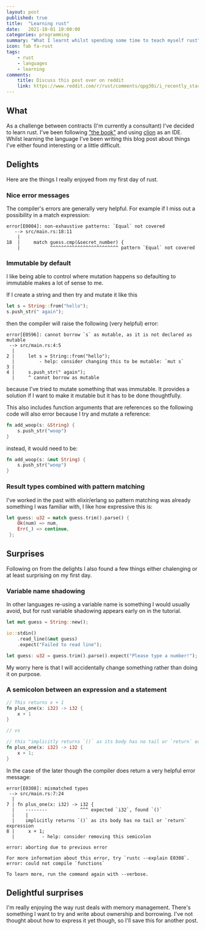 ```yaml
---
layout: post
published: true
title:  "Learning rust"
date:   2021-10-01 10:00:00
categories: programming
summary: "What I learnt whilst spending some time to teach myself rust"
icon: fab fa-rust
tags:
    - rust
    - languages
    - learning
comments:
    title: Discuss this post over on reddit
    link: https://www.reddit.com/r/rust/comments/qpg30i/i_recently_started_learning_rust_and_this_is_what/
---
```


## What

As a challenge between contracts (I'm currently a consultant) I've decided to learn rust.
I've been following ["the book"](https://doc.rust-lang.org/book) and using [clion](https://www.jetbrains.com/clion/) 
as an IDE. Whilst learning the language I've been writing this blog post about things I've either
found interesting or a little difficult.

## Delights

Here are the things I really enjoyed from my first day of rust.

### Nice error messages
The compiler's errors are generally very helpful. For example if I miss out a possibility in a match expression:
```
error[E0004]: non-exhaustive patterns: `Equal` not covered
   --> src/main.rs:18:11
    |
18  |     match guess.cmp(&secret_number) {
    |           ^^^^^^^^^^^^^^^^^^^^^^^^^ pattern `Equal` not covered

```

### Immutable by default
I like being able to control where mutation happens so defaulting to immutable makes a 
lot of sense to me.

If I create a string and then try and mutate it like this

```rust
let s = String::from("hello");
s.push_str(" again");
```

then the compiler will raise the following (very helpful) error:

```
error[E0596]: cannot borrow `s` as mutable, as it is not declared as mutable
 --> src/main.rs:4:5
  |
2 |     let s = String::from("hello");
  |         - help: consider changing this to be mutable: `mut s`
3 | 
4 |     s.push_str(" again");
  |     ^ cannot borrow as mutable
```

because I've tried to mutate something that was immutable. It provides a solution if I
want to make it mutable but it has to be done thoughtfully.

This also includes function arguments that are references so the following code will also
error because I try and mutate a reference:

```rust
fn add_woop(s: &String) {
    s.push_str("woop")
}
```

instead, it would need to be:

```rust
fn add_woop(s: &mut String) {
    s.push_str("woop")
}
```

### Result types combined with pattern matching

I've worked in the past with elixir/erlang so pattern matching was already something I was 
familiar with, I like how expressive this is:

```rust
let guess: u32 = match guess.trim().parse() {
    Ok(num) => num,
    Err(_) => continue,
 };
```

## Surprises

Following on from the delights I also found a few things either chalenging or at least
surprising on my first day.

### Variable name shadowing
In other languages re-using a variable name is something I would usually avoid, but for rust
variable shadowing appears early on in the tutorial.

```rust
let mut guess = String::new();

io::stdin()
    .read_line(&mut guess)
    .expect("Failed to read line");

let guess: u32 = guess.trim().parse().expect("Please type a number!");
```

My worry here is that I will accidentally change something rather than doing it on purpose.

### A semicolon between an expression and a statement

```rust
// This returns x + 1
fn plus_one(x: i32) -> i32 {
    x + 1
}

// vs

// this "implicitly returns `()` as its body has no tail or `return` expression"
fn plus_one(x: i32) -> i32 {
    x + 1;
}
```

In the case of the later though the compiler does return a very helpful error message:

```
error[E0308]: mismatched types
 --> src/main.rs:7:24
  |
7 | fn plus_one(x: i32) -> i32 {
  |    --------            ^^^ expected `i32`, found `()`
  |    |
  |    implicitly returns `()` as its body has no tail or `return` expression
8 |     x + 1;
  |          - help: consider removing this semicolon

error: aborting due to previous error

For more information about this error, try `rustc --explain E0308`.
error: could not compile `functions`

To learn more, run the command again with --verbose.
```

## Delightful surprises

I'm really enjoying the way rust deals with memory management.
There's something I want to try and write about ownership and borrowing.
I've not thought about how to express it yet though, so I'll save this for another post.
